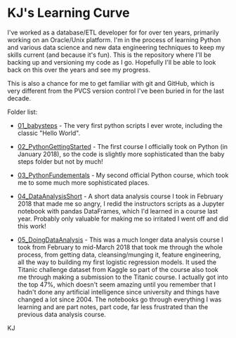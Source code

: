 # KJ's Learning Curve

I've worked as a database/ETL developer for for over ten years, primarily working on an Oracle/Unix platform. I'm in the process of learning Python and various data science and new data engineering techniques to keep my skills current (and because it's fun). This is the repository where I'll be backing up and versioning my code as I go. Hopefully I'll be able to look back on this over the years and see my progress.

This is also a chance for me to get familiar with git and GitHub, which is very different from the PVCS version control I've been buried in for the last decade.

Folder list:

* [01_babysteps](https://github.com/stompydragons/stompy-learns/tree/master/01_babysteps "baby steps folder") - The very first python scripts I ever wrote, including the classic "Hello World".

* [02_PythonGettingStarted](https://github.com/stompydragons/stompy-learns/tree/master/02_PythonGettingStarted "Python getting Started folder") - The first course I officially took on Python (in January 2018), so the code is slightly more sophisticated than the baby steps folder but not by much!

* [03_PythonFundementals](https://github.com/stompydragons/stompy-learns/tree/master/03_PythonFundementals "Python Fundementals folder") - My second official Python course, which took me to some much more sophisticated places.

* [04_DataAnalysisShort](https://github.com/stompydragons/stompy-learns/tree/master/04_DataAnalysisShort "Short Data Analysis course folder") - A short data analysis course I took in February 2018 that made me so angry, I redid the instructors scripts as a Jupyter notebook with pandas DataFrames, which I'd learned in a course last year. Probably only valuable for making me so irritated I went off and did this work!

* [05_DoingDataAnalysis](https://github.com/stompydragons/stompy-learns/tree/master/05_DoingDataAnalysis "In depth data analysis folder") - This was a much longer data analysis course I took from February to mid-March 2018 that took me through the whole process, from getting data, cleansing/munging it, feature engineering, all the way to building my first logistic regression models. It used the Titanic challenge dataset from Kaggle so part of the course also took me through making a submission to the Titanic course. I actually got into the top 47%, which doesn't seem amazing until you remember that I hadn't done any artificial intelligence since university and things have changed a lot since 2004. The notebooks go through everything I was learning and are part notes, part code, far less frustrated than the previous data analysis course.

KJ
